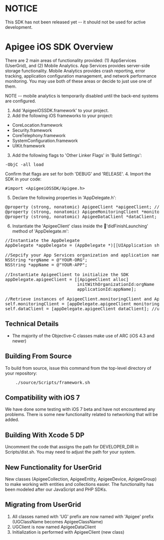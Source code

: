 NOTICE
======
This SDK has not been released yet -- it should not be used for active development.

Apigee iOS SDK Overview
=======================

There are 2 main areas of functionality provided: (1) AppServices (UserGrid), and (2) Mobile Analytics.  App Services provides server-side storage functionality.  Mobile Analytics provides crash reporting, error tracking, application configuration management, and network performance monitoring.  You may use both of these areas or decide to just use one of them.


NOTE -- mobile analytics is temporarily disabled until the back-end systems are configured.

1. Add 'ApigeeiOSSDK.framework' to your project.
2. Add the following iOS frameworks to your project:
* CoreLocation.framework
* Security.framework
* CoreTelephony.framework
* SystemConfiguration.framework
* UIKit.framework
3. Add the following flags to 'Other Linker Flags' in 'Build Settings':
<pre>-ObjC -all_load</pre>
Confirm that flags are set for both 'DEBUG' and 'RELEASE'.
4. Import the SDK in your code:
<pre>#import &lt;ApigeeiOSSDK/Apigee.h&gt;</pre>
5. Declare the following properties in 'AppDelegate.h':
<pre>
@property (strong, nonatomic) ApigeeClient *apigeeClient; //object for initializing the App Services SDK
@property (strong, nonatomic) ApigeeMonitoringClient *monitoringClient; //client object for Apigee App Monitoring methods
@property (strong, nonatomic) ApigeeDataClient *dataClient;	//client object for App Services data methods
</pre>
6. Instantiate the 'ApigeeClient' class inside the 'didFinishLaunching' method of 'AppDelegate.m':
<pre>
//Instantiate the AppDelegate
AppDelegate *appDelegate = (AppDelegate *)[[UIApplication sharedApplication] delegate];

//Sepcify your App Services organization and application names
NSString *orgName = @"YOUR-ORG";
NSString *appName = @"YOUR-APP";

//Instantiate ApigeeClient to initialize the SDK
appDelegate.apigeeClient = [[ApigeeClient alloc]
                            initWithOrganizationId:orgName
                            applicationId:appName];
                            
//Retrieve instances of ApigeeClient.monitoringClient and ApigeeClient.dataClient
self.monitoringClient = [appDelegate.apigeeClient monitoringClient]; //used to call App Monitoring methods
self.dataClient = [appDelegate.apigeeClient dataClient]; //used to call data methods
</pre>

Technical Details
-----------------
- The majority of the Objective-C classes make use of ARC (iOS 4.3 and newer)


Building From Source
--------------------
To build from source, issue this command from the top-level directory of your repository:

<pre>
	./source/Scripts/framework.sh
</pre>


Compatibility with iOS 7
------------------------
We have done some testing with iOS 7 beta and have not encountered any problems. There is some new functionality related to networking that will be added.


Building With Xcode 5 DP
------------------------
Uncomment the code that assigns the path for DEVELOPER_DIR in Scripts/dist.sh.  You may need to adjust the path for your system.


New Functionality for UserGrid
------------------------------
New classes (ApigeeCollection, ApigeeEntity, ApigeeDevice, ApigeeGroup) to make working with entities and collections easier. The functionality has been modeled after our JavaScript and PHP SDKs.

Migrating from UserGrid
-----------------------
1. All classes named with 'UG' prefix are now named with 'Apigee' prefix (UGClassName becomes ApigeeClassName)
2. UGClient is now named ApigeeDataClient
3. Initialization is performed with ApigeeClient (new class)
